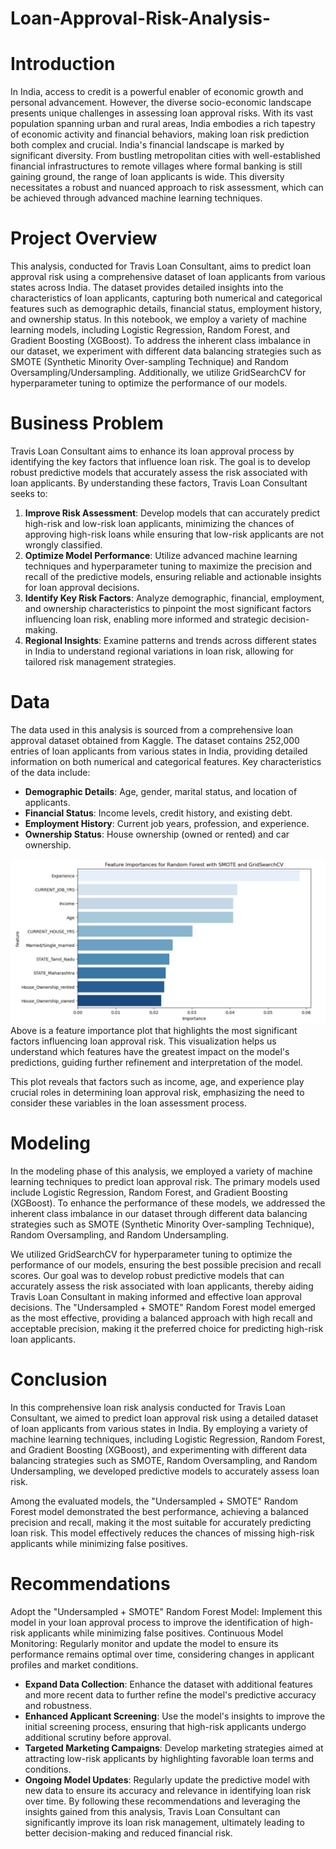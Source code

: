 # Loan-Approval-Risk-Analysis-
# Introduction 
In India, access to credit is a powerful enabler of economic growth and personal advancement. However, the diverse socio-economic landscape presents unique challenges in assessing loan approval risks. With its vast population spanning urban and rural areas, India embodies a rich tapestry of economic activity and financial behaviors, making loan risk prediction both complex and crucial. India's financial landscape is marked by significant diversity. From bustling metropolitan cities with well-established financial infrastructures to remote villages where formal banking is still gaining ground, the range of loan applicants is wide. This diversity necessitates a robust and nuanced approach to risk assessment, which can be achieved through advanced machine learning techniques.
# Project Overview 
This analysis, conducted for Travis Loan Consultant, aims to predict loan approval risk using a comprehensive dataset of loan applicants from various states across India. The dataset provides detailed insights into the characteristics of loan applicants, capturing both numerical and categorical features such as demographic details, financial status, employment history, and ownership status. In this notebook, we employ a variety of machine learning models, including Logistic Regression, Random Forest, and Gradient Boosting (XGBoost). To address the inherent class imbalance in our dataset, we experiment with different data balancing strategies such as SMOTE (Synthetic Minority Over-sampling Technique) and Random Oversampling/Undersampling. Additionally, we utilize GridSearchCV for hyperparameter tuning to optimize the performance of our models.
# Business Problem 
Travis Loan Consultant aims to enhance its loan approval process by identifying the key factors that influence loan risk. The goal is to develop robust predictive models that accurately assess the risk associated with loan applicants. By understanding these factors, Travis Loan Consultant seeks to:

1. **Improve Risk Assessment**: Develop models that can accurately predict high-risk and low-risk loan applicants, minimizing the chances of approving high-risk loans while ensuring that low-risk applicants are not wrongly classified.
2. **Optimize Model Performance**: Utilize advanced machine learning techniques and hyperparameter tuning to maximize the precision and recall of the predictive models, ensuring reliable and actionable insights for loan approval decisions.
3. **Identify Key Risk Factors**: Analyze demographic, financial, employment, and ownership characteristics to pinpoint the most significant factors influencing loan risk, enabling more informed and strategic decision-making.
4. **Regional Insights**: Examine patterns and trends across different states in India to understand regional variations in loan risk, allowing for tailored risk management strategies.
# Data 
The data used in this analysis is sourced from a comprehensive loan approval dataset obtained from Kaggle. The dataset contains 252,000 entries of loan applicants from various states in India, providing detailed information on both numerical and categorical features. Key characteristics of the data include:

- **Demographic Details**: Age, gender, marital status, and location of applicants.
- **Financial Status**: Income levels, credit history, and existing debt.
- **Employment History**: Current job years, profession, and experience.
- **Ownership Status**: House ownership (owned or rented) and car ownership.


![](image.png)
Above is a feature importance plot that highlights the most significant factors influencing loan approval risk. This visualization helps us understand which features have the greatest impact on the model's predictions, guiding further refinement and interpretation of the model.


This plot reveals that factors such as income, age, and experience play crucial roles in determining loan approval risk, emphasizing the need to consider these variables in the loan assessment process.
# Modeling 
In the modeling phase of this analysis, we employed a variety of machine learning techniques to predict loan approval risk. The primary models used include Logistic Regression, Random Forest, and Gradient Boosting (XGBoost). To enhance the performance of these models, we addressed the inherent class imbalance in our dataset through different data balancing strategies such as SMOTE (Synthetic Minority Over-sampling Technique), Random Oversampling, and Random Undersampling.

We utilized GridSearchCV for hyperparameter tuning to optimize the performance of our models, ensuring the best possible precision and recall scores. Our goal was to develop robust predictive models that can accurately assess the risk associated with loan applicants, thereby aiding Travis Loan Consultant in making informed and effective loan approval decisions. The "Undersampled + SMOTE" Random Forest model emerged as the most effective, providing a balanced approach with high recall and acceptable precision, making it the preferred choice for predicting high-risk loan applicants.
# Conclusion
In this comprehensive loan risk analysis conducted for Travis Loan Consultant, we aimed to predict loan approval risk using a detailed dataset of loan applicants from various states in India. By employing a variety of machine learning techniques, including Logistic Regression, Random Forest, and Gradient Boosting (XGBoost), and experimenting with different data balancing strategies such as SMOTE, Random Oversampling, and Random Undersampling, we developed predictive models to accurately assess loan risk.

Among the evaluated models, the "Undersampled + SMOTE" Random Forest model demonstrated the best performance, achieving a balanced precision and recall, making it the most suitable for accurately predicting loan risk. This model effectively reduces the chances of missing high-risk applicants while minimizing false positives.
# Recommendations
Adopt the "Undersampled + SMOTE" Random Forest Model: Implement this model in your loan approval process to improve the identification of high-risk applicants while minimizing false positives.
Continuous Model Monitoring: Regularly monitor and update the model to ensure its performance remains optimal over time, considering changes in applicant profiles and market conditions.
- **Expand Data Collection**: Enhance the dataset with additional features and more recent data to further refine the model's predictive accuracy and robustness.
- **Enhanced Applicant Screening**: Use the model's insights to improve the initial screening process, ensuring that high-risk applicants undergo additional scrutiny before approval.
- **Targeted Marketing Campaigns**: Develop marketing strategies aimed at attracting low-risk applicants by highlighting favorable loan terms and conditions.
- **Ongoing Model Updates**: Regularly update the predictive model with new data to ensure its accuracy and relevance in identifying loan risk over time.
By following these recommendations and leveraging the insights gained from this analysis, Travis Loan Consultant can significantly improve its loan risk management, ultimately leading to better decision-making and reduced financial risk.

